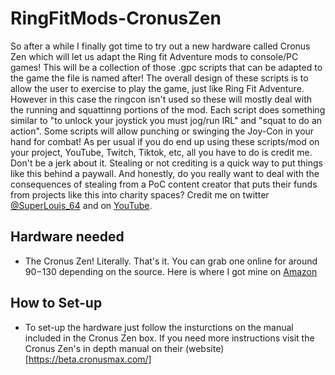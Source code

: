 # RingFitMods-CronusZen
So after a while I finally got time to try out a new hardware called Cronus Zen which will let us adapt the Ring fit Adventure mods to console/PC games! This will be a collection of those .gpc scripts that can be adapted to the game the file is named after! The overall design of these scripts is to allow the user to exercise to play the game, just like Ring Fit Adventure. However in this case the ringcon isn't used so these will mostly deal with the running and squattinng portions of the mod. Each script does something similar to "to unlock your joystick you must jog/run IRL" and "squat to do an action". Some scripts will allow punching or swinging the Joy-Con in your hand for combat!
As per usual if you do end up using these scripts/mod on your project, YouTube, Twitch, Tiktok, etc, all you have to do is credit me. Don't be a jerk about it. Stealing or not crediting is a quick way to put things like this behind a paywall. And honestly, do you really want to deal with the consequences of stealing from a PoC content creator that puts their funds from projects like this into charity spaces? Credit me on twitter [@SuperLouis_64](https://twitter.com/SuperLouis_64) and on [YouTube](https://www.youtube.com/channel/UCaG9FzEfuHkvh7J6W6MH4eA). 

## Hardware needed
- The Cronus Zen! Literally. That's it. You can grab one online for around $90-$130 depending on the source. Here is where I got mine on [Amazon](https://amzn.to/3z7KrhJ)

## How to Set-up
- To set-up the hardware just follow the insturctions on the manual included in the Cronus Zen box. If you need more instructions visit the Cronus Zen's in depth manual on their (website)[https://beta.cronusmax.com/]
